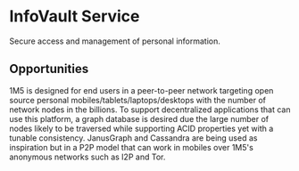 # InfoVault Service
Secure access and management of personal information. 

## Opportunities
1M5 is designed for end users in a peer-to-peer network targeting open source
personal mobiles/tablets/laptops/desktops with the number of network nodes in the
billions. To support decentralized applications that can use this platform, 
a graph database is desired due the large number of nodes likely to be traversed
while supporting ACID properties yet with a tunable consistency. JanusGraph and
Cassandra are being used as inspiration but in a P2P model that can work in mobiles
over 1M5's anonymous networks such as I2P and Tor.

